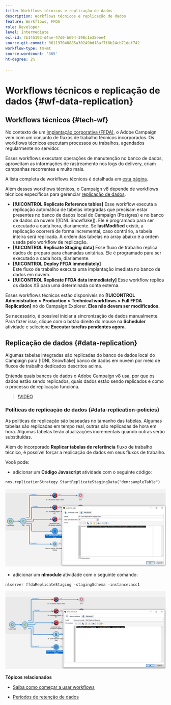 ```yaml
---
title: Workflows técnicos e replicação de dados
description: Workflows técnicos e replicação de dados
feature: Workflows, FFDA
role: Developer
level: Intermediate
exl-id: 7b145193-d4ae-47d0-b694-398c1e35eee4
source-git-commit: 061197048885a30249bd18af7f8b24cb71def742
workflow-type: tm+mt
source-wordcount: '365'
ht-degree: 2%

---
```


# Workflows técnicos e replicação de dados {#wf-data-replication}

## Workflows técnicos {#tech-wf}

No contexto de um [Implantação corporativa (FFDA)](enterprise-deployment.md), o Adobe Campaign vem com um conjunto de fluxos de trabalho técnicos incorporados. Os workflows técnicos executam processos ou trabalhos, agendados regularmente no servidor.

Esses workflows executam operações de manutenção no banco de dados, aproveitam as informações de rastreamento nos logs do delivery, criam campanhas recorrentes e muito mais.

A lista completa de workflows técnicos é detalhada em [esta página](https://experienceleague.adobe.com/docs/campaign/automation/workflows/introduction/wf-type/technical-workflows.html).

Além desses workflows técnicos, o Campaign v8 depende de workflows técnicos específicos para gerenciar [replicação de dados](#data-replication).

* **[!UICONTROL Replicate Reference tables]**
Esse workflow executa a replicação automática de tabelas integradas que precisam estar presentes no banco de dados local do Campaign (Postgres) e no banco de dados da nuvem ([!DNL Snowflake]). Ele é programado para ser executado a cada hora, diariamente. Se **lastModified** existir, a replicação ocorrerá de forma incremental, caso contrário, a tabela inteira será replicada. A ordem das tabelas no array abaixo é a ordem usada pelo workflow de replicação.
* **[!UICONTROL Replicate Staging data]**
Esse fluxo de trabalho replica dados de preparo para chamadas unitárias. Ele é programado para ser executado a cada hora, diariamente.
* **[!UICONTROL Deploy FFDA immediately]**\
  Este fluxo de trabalho executa uma implantação imediata no banco de dados em nuvem.
* **[!UICONTROL Replicate FFDA data immediately]**
Esse workflow replica os dados XS para uma determinada conta externa.

Esses workflows técnicos estão disponíveis no **[!UICONTROL Administration > Production > Technical workflows > Full FFDA Replication]** nó do Campaign Explorer. **Eles não devem ser modificados.**

Se necessário, é possível iniciar a sincronização de dados manualmente. Para fazer isso, clique com o botão direito do mouse na **Scheduler** atividade e selecione **Executar tarefas pendentes agora**.

## Replicação de dados {#data-replication}

Algumas tabelas integradas são replicadas do banco de dados local do Campaign para [!DNL Snowflake] banco de dados em nuvem por meio de fluxos de trabalho dedicados descritos acima.

Entenda quais bancos de dados o Adobe Campaign v8 usa, por que os dados estão sendo replicados, quais dados estão sendo replicados e como o processo de replicação funciona.

>[!VIDEO](https://video.tv.adobe.com/v/334460?quality=12)


### Políticas de replicação de dados {#data-replication-policies}

As políticas de replicação são baseadas no tamanho das tabelas. Algumas tabelas são replicadas em tempo real, outras são replicadas de hora em hora. Algumas tabelas terão atualizações incrementais quando outras serão substituídas.

Além do incorporado **Replicar tabelas de referência** fluxo de trabalho técnico, é possível forçar a replicação de dados em seus fluxos de trabalho.

Você pode:

* adicionar um **Código Javascript** atividade com o seguinte código:

```
nms.replicationStrategy.StartReplicateStagingData("dem:sampleTable")
```

![](assets/jscode.png)


* adicionar um **nlmodule** atividade com o seguinte comando:

```
nlserver ffdaReplicateStaging -stagingSchema -instance:acc1
```

![](assets/nlmodule.png)


**Tópicos relacionados**

* [Saiba como começar a usar workflows](https://experienceleague.adobe.com/docs/campaign/automation/workflows/introduction/about-workflows.html?lang=pt-BR)

* [Períodos de retenção de dados](../dev/datamodel-best-practices.md#data-retention)
